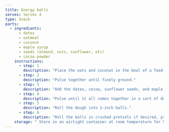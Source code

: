 ```yaml
---
title: Energy balls
serves: Serves 4
type: Snack
parts:
  - ingredients:
      - dates
      - oatmeal
      - coconut
      - maple syrup
      - seeds (almond, nuts, sunflower, etc)
      - cocoa powder
    instructions:
      - step: 1
        description: "Place the oats and coconut in the bowl of a food processor."
      - step: 2
        description: "Pulse together until finely ground."
      - step: 3
        description: "Add the dates, cocoa, sunflower seeds, and maple syrup to the food processor."
      - step: 4
        description: "Pulse until it all comes together in a sort of dough that holds together when you make a ball. If it’s not quite coming together add a few drops of maple syrup and pulse again."
      - step: 5
        description: "Roll the dough into 1-inch balls."
      - step: 6
        description: "Roll the balls in crushed pretzels if desired, pressing down to adhere."
    storage: " Store in an airtight container at room temperature for 5-7 days, or freeze on a lined baking sheet and transfer to a freezer bag. Store in the freezer for up to 3 months."
---
```

